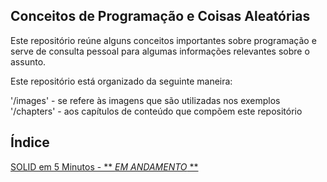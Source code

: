 ## Conceitos de Programação e Coisas Aleatórias 
Este repositório reúne alguns conceitos importantes sobre programação e serve de consulta pessoal para algumas informações relevantes sobre o assunto. 

Este repositório está organizado da seguinte maneira: 

'/images' - se refere às imagens que são utilizadas nos exemplos 
'/chapters' - aos capítulos de conteúdo que compõem este repositório

## Índice
[SOLID em 5 Minutos - ** *EM ANDAMENTO* **](https://github.com/eduardowgmendes/programming-concepts-and-miscellaneous/blob/master/chapters/solid-principles.md)
